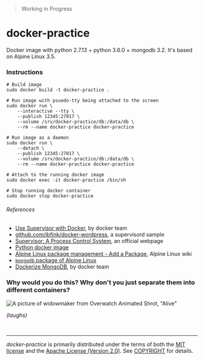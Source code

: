 > Working in Progress

docker-practice
========
Docker image with python 2.7.13 + python 3.6.0 + mongodb 3.2. It's based on
Alpine Linux 3.5.

### Instructions
```shell
# Build image
sudo docker build -t docker-practice .

# Run image with psuedo-tty being attached to the screen
sudo docker run \
    --interactive --tty \
    --publish 12345:27017 \
    --volume /srv/docker-practice/db:/data/db \
    --rm --name docker-practice docker-practice

# Run image as a daemon
sudo docker run \
    --detach \
    --publish 12345:27017 \
    --volume /srv/docker-practice/db:/data/db \
    --rm --name docker-practice docker-practice

# Attach to the running docker image
sudo docker exec -it docker-practice /bin/sh

# Stop running docker container
sudo docker stop docker-practice
```

###### References
- [Use Supervisor with Docker](https://docs.docker.com/engine/admin/using_supervisord/), by docker team
- [github.com/jbfink/docker-wordpress](https://github.com/jbfink/docker-wordpress), a supervisord sample
- [Supervisor: A Process Control System](http://supervisord.org/), an official webpage
- [Python docker image](https://hub.docker.com/_/python/)
- [Alpine Linux package management - Add a Package](https://wiki.alpinelinux.org/wiki/Alpine_Linux_package_management#Add_a_Package), Alpine Linux wiki
- [`mongodb` package of Alpine Linux](https://pkgs.alpinelinux.org/package/edge/testing/x86_64/mongodb)
- [Dockerize MongoDB](https://docs.docker.com/engine/examples/mongodb/), by docker team

### Why would you do this? Why don't you just separate them into different containers?
![A picture of widowmaker from Overwatch Animated Shrot, "Alive"](http://images.akamai.steamusercontent.com/ugc/268348980135500926/EDF216DBB95088C86BD10D01B666E9BD7429D6B0/)

*(laughs)*

<br>

--------
*docker-practice* is primarily distributed under the terms of both the [MIT license]
and the [Apache License (Version 2.0)]. See [COPYRIGHT] for details.

[MIT license]: LICENSE-MIT
[Apache License (Version 2.0)]: LICENSE-APACHE
[COPYRIGHT]: COPYRIGHT
